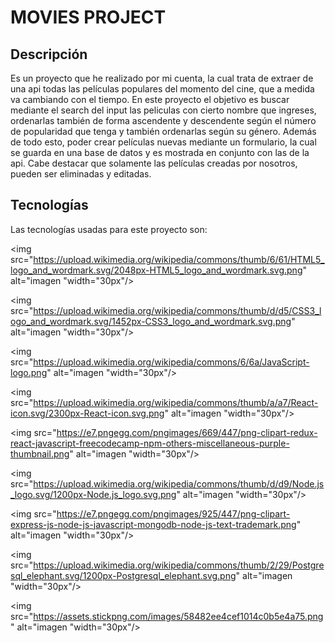 # MOVIES PROJECT

## Descripción

Es un proyecto que he realizado por mi cuenta, la cual trata de extraer de una api todas las películas populares del momento del cine, que a medida va cambiando con el tiempo. En este proyecto el objetivo es buscar mediante el search del input las peliculas con cierto nombre que ingreses, ordenarlas también de forma ascendente y descendente según el número de popularidad que tenga y también ordenarlas según su género. Además de todo esto, poder crear películas nuevas mediante un formulario, la cual se guarda en una base de datos y es mostrada en conjunto con las de la api. Cabe destacar que solamente las películas creadas por nosotros, pueden ser eliminadas y editadas.


## Tecnologías

Las tecnologías usadas para este proyecto son:

<img src="https://upload.wikimedia.org/wikipedia/commons/thumb/6/61/HTML5_logo_and_wordmark.svg/2048px-HTML5_logo_and_wordmark.svg.png"  alt="imagen "width="30px"/>

<img src="https://upload.wikimedia.org/wikipedia/commons/thumb/d/d5/CSS3_logo_and_wordmark.svg/1452px-CSS3_logo_and_wordmark.svg.png"  alt="imagen "width="30px"/>

<img src="https://upload.wikimedia.org/wikipedia/commons/6/6a/JavaScript-logo.png"  alt="imagen "width="30px"/>

<img src="https://upload.wikimedia.org/wikipedia/commons/thumb/a/a7/React-icon.svg/2300px-React-icon.svg.png"  alt="imagen "width="30px"/>

<img src="https://e7.pngegg.com/pngimages/669/447/png-clipart-redux-react-javascript-freecodecamp-npm-others-miscellaneous-purple-thumbnail.png"  alt="imagen "width="30px"/>

<img src="https://upload.wikimedia.org/wikipedia/commons/thumb/d/d9/Node.js_logo.svg/1200px-Node.js_logo.svg.png"  alt="imagen "width="30px"/>

<img src="https://e7.pngegg.com/pngimages/925/447/png-clipart-express-js-node-js-javascript-mongodb-node-js-text-trademark.png"  alt="imagen "width="30px"/>

<img src="https://upload.wikimedia.org/wikipedia/commons/thumb/2/29/Postgresql_elephant.svg/1200px-Postgresql_elephant.svg.png"  alt="imagen "width="30px"/>

<img src="https://assets.stickpng.com/images/58482ee4cef1014c0b5e4a75.png"  alt="imagen "width="30px"/>












